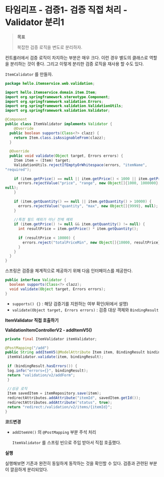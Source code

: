 # 타임리프 - 검증1- 검증 직접 처리 - Validator 분리1

> **목표**
>
> 복잡한 검증 로직을 변도로 분리하자.



컨트롤러에서 검증 로직이 차지하는 부분은 매우 크다. 이런 경우 별도의 클래스로 역할을 분리하는 것이 좋다. 그리고 이렇게 분리한 검증 로직을 재사용 할 수도 있다.

`ItemCalidator` 를 만들자.

```java
package hello.itemservice.web.validation;

import hello.itemservice.domain.item.Item;
import org.springframework.stereotype.Component;
import org.springframework.validation.Errors;
import org.springframework.validation.ValidationUtils;
import org.springframework.validation.Validator;

@Component
public class ItemValidator implements Validator {
 	@Override
  public boolean supports(Class<?> clazz) {
    return Item.class.isAssignableFrom(clazz);
  }
 
  @Override
  public void validate(Object target, Errors errors) {
    Item item = (Item) target;
    ValidationUtils.rejectIfEmptyOrWhitespace(errors, "itemName",
"required");
    
    if (item.getPrice() == null || item.getPrice() < 1000 || item.getPrice() > 1000000) {
      errors.rejectValue("price", "range", new Object[]{1000, 1000000},
null);
    }
 
    if (item.getQuantity() == null || item.getQuantity() > 10000) {
      errors.rejectValue("quantity", "max", new Object[]{9999}, null);
    }
 
    //특정 필드 예외가 아닌 전체 예외
    if (item.getPrice() != null && item.getQuantity() != null) {
      int resultPrice = item.getPrice() * item.getQuantity();
 
      if (resultPrice < 10000) {
        errors.reject("totalPriceMin", new Object[]{10000, resultPrice}, null);
      }
    }
  }
}
```



스프링은 검증을 체계적으로 제공하기 위해 다음 인터페이스를 제공한다.

```java
public interface Validator {
  boolean supports(Class<?> clazz);
  void validate(Object target, Errors errors);
}
```

* `supports() {}` : 해당 검증기를 지원하는 여부 확인(뒤에서 설명)
* `validate(Object target, Errors errors)` : 검증 대상 객체와 `BindingResult` 



**ItemValidator 직접 호출하기**

**ValidationItemControllerV2 - addItemV5()**

```java
private final ItemValidator itemValidator;

@PostMapping("/add")
public String addItemV5(@ModelAttribute Item item, BindingResult bindingResult,RedirectAttributes redirectAttributes) {
 itemValidator.validate(item, bindingResult);
 
 if (bindingResult.hasErrors()) {
 log.info("errors={}", bindingResult);
 return "validation/v2/addForm";
 }
  
 //성공 로직
 Item savedItem = itemRepository.save(item);
 redirectAttributes.addAttribute("itemId", savedItem.getId());
 redirectAttributes.addAttribute("status", true);
 return "redirect:/validation/v2/items/{itemId}";
}
```

**코드변경**

* `addItemV4()` 의 `@PostMapping` 부분 주석 처리 

  `ItemValidator` 를 스프링 빈으로 주입 받아서 직접 호출했다.



**실행**

실행해보면 기존과 완전히 동일하게 동작하는 것을 확인할 수 있다. 검증과 관련된 부분이 깔끔하게 분리되었다.